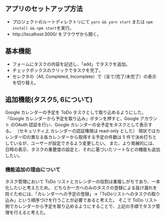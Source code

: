 ## アプリのセットアップ方法

 - プロジェクトのルートディレクトリにて `yarn && yarn start` または `npm install && npm start`を実行。
 - http://localhost:3000/ をブラウザから開く。

## 基本機能

- フォームにタスクの内容を記述し、「add」でタスクを追加。
- チェックボックスのクリックでタスクを完了。
- セレクタの（All, Completed, Incomplete）で（全て/完了/未完了）の表示を切り替え。

## 追加機能(タスク5, 6について)

Google カレンダーの予定を ToDo タスクとして取り込めるようにした。
「Google カレンダーから予定を取り込み」ボタンを押すと、Google アカウント のOAuth 認証を行い、Google カレンダーの全予定をタスクとして表示する。
（セキュリティ上 カレンダーの認証権限は read-only とした）
現状ではカレンダーIDの異なる各カレンダーから取得する予定の件数は 5 件で決め打ちとしているが、ユーザーが設定できるよう変更したい。
また、より発展的には、日時の表示、タスクの重要度の設定と、それに基づいたソートなどの機能も追加したい。

### 機能追加の理由について

タスク管理において ToDo リストとカレンダーの役割は重複しがちであり、一本化したいと考えたため。
どちらか一方へのみのタスクの登録による抜け漏れを防ぐためには、「カレンダーへの予定の登録」->「ToDoリストへのタスクの取り込み」という順序づけを行うことが必要であると考えた。
そこで ToDo リスト側でカレンダーから予定を取り込めるようにすることで、上記の手順でタスク管理を行えると考えた。